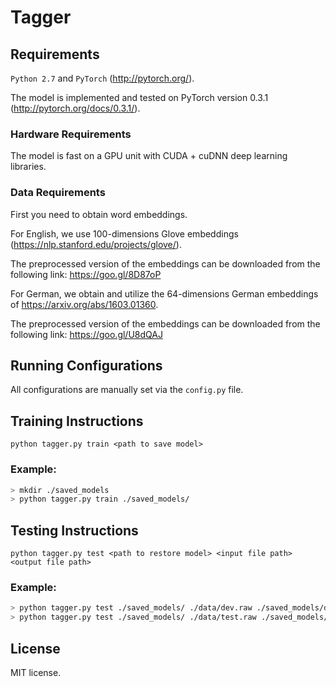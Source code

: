 # Tagger


## Requirements
``Python 2.7`` and ``PyTorch`` (http://pytorch.org/).

The model is implemented and tested on PyTorch version 0.3.1 (http://pytorch.org/docs/0.3.1/).

### Hardware Requirements
The model is fast on a GPU unit with CUDA + cuDNN deep learning libraries.

### Data Requirements
First you need to obtain word embeddings.

For English, we use 100-dimensions Glove embeddings (https://nlp.stanford.edu/projects/glove/).

The preprocessed version of the embeddings can be downloaded from the following link:
https://goo.gl/8D87oP

For German, we obtain and utilize the 64-dimensions German embeddings of https://arxiv.org/abs/1603.01360.

The preprocessed version of the embeddings can be downloaded from the following link:
https://goo.gl/U8dQAJ


## Running Configurations
All configurations are manually set via the ``config.py`` file.

## Training Instructions
```python tagger.py train <path to save model>```

### Example:
```sh
> mkdir ./saved_models
> python tagger.py train ./saved_models/
```

## Testing Instructions
```python tagger.py test <path to restore model> <input file path> <output file path>```

### Example:
```sh
> python tagger.py test ./saved_models/ ./data/dev.raw ./saved_models/dev.predicted
> python tagger.py test ./saved_models/ ./data/test.raw ./saved_models/test.predicted
```

## License
MIT license.
